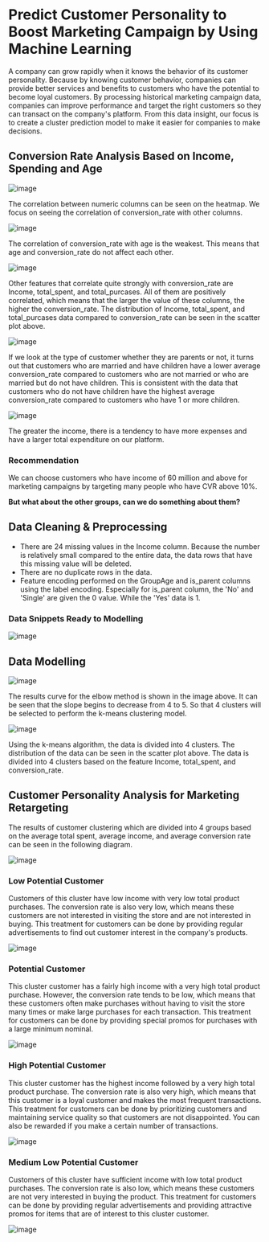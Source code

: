 # Predict Customer Personality to Boost Marketing Campaign by Using Machine Learning
A company can grow rapidly when it knows the behavior of its customer personality. Because by knowing customer behavior, companies can provide better services and benefits to customers who have the potential to become loyal customers. By processing historical marketing campaign data, companies can improve performance and target the right customers so they can transact on the company's platform. From this data insight, our focus is to create a cluster prediction model to make it easier for companies to make decisions.

## Conversion Rate Analysis Based on Income, Spending and Age
![image](https://user-images.githubusercontent.com/101455281/189037510-5fd4b605-7796-42dd-bdfa-50a2fa7eb732.png)

The correlation between numeric columns can be seen on the heatmap. We focus on seeing the correlation of conversion_rate with other columns.

![image](https://user-images.githubusercontent.com/101455281/189037601-92bf7899-4376-4b46-92cc-e036ae6e1410.png)

The correlation of conversion_rate with age is the weakest. This means that age and conversion_rate do not affect each other.

![image](https://user-images.githubusercontent.com/101455281/189037768-ec04b9dc-f9d8-4085-8198-018306ae6751.png)

Other features that correlate quite strongly with conversion_rate are Income, total_spent, and total_purcases. All of them are positively correlated, which means that the larger the value of these columns, the higher the conversion_rate. The distribution of Income, total_spent, and total_purcases data compared to conversion_rate can be seen in the scatter plot above.

![image](https://user-images.githubusercontent.com/101455281/189037826-68c18568-36dd-4c82-adff-954e63f4608a.png)

If we look at the type of customer whether they are parents or not, it turns out that customers who are married and have children have a lower average conversion_rate compared to customers who are not married or who are married but do not have children.
This is consistent with the data that customers who do not have children have the highest average conversion_rate compared to customers who have 1 or more children.

![image](https://user-images.githubusercontent.com/101455281/189051150-e522606d-d5dc-4206-bdc8-ec0925cef1d9.png)

The greater the income, there is a tendency to have more expenses and have a larger total expenditure on our platform.

### Recommendation
We can choose customers who have income of 60 million and above for marketing campaigns by targeting many people who have CVR above 10%. 

**But what about the other groups, can we do something about them?**

## Data Cleaning & Preprocessing
- There are 24 missing values in the Income column. Because the number is relatively small compared to the entire data, the data rows that have this missing value will be deleted.
- There are no duplicate rows in the data.
- Feature encoding performed on the GroupAge and is_parent columns using the label encoding. Especially for is_parent column, the 'No' and 'Single' are given the 0 value. While the 'Yes' data is 1.

### Data Snippets Ready to Modelling
![image](https://user-images.githubusercontent.com/101455281/189054802-3e7d6eaf-6ab9-4b84-9b63-45accbaa5025.png)

## Data Modelling

![image](https://user-images.githubusercontent.com/101455281/189059624-42eab1a2-10a8-4e7a-ab02-bfdf3268729f.png)

The results curve for the elbow method is shown in the image above. It can be seen that the slope begins to decrease from 4 to 5. So that 4 clusters will be selected to perform the k-means clustering model.

![image](https://user-images.githubusercontent.com/101455281/189089969-e1c36d9f-da4e-4f12-82b6-2e5afb102df3.png)

Using the k-means algorithm, the data is divided into 4 clusters. The distribution of the data can be seen in the scatter plot above. The data is divided into 4 clusters based on the feature Income, total_spent, and conversion_rate.

## Customer Personality Analysis for Marketing Retargeting

The results of customer clustering which are divided into 4 groups based on the average total spent, average income, and average conversion rate can be seen in the following diagram.

![image](https://user-images.githubusercontent.com/101455281/189099810-7277cc14-a36e-43d9-84c3-aad367208017.png)

### Low Potential Customer
Customers of this cluster have low income with very low total product purchases. The conversion rate is also very low, which means these customers are not interested in visiting the store and are not interested in buying. This treatment for customers can be done by providing regular advertisements to find out customer interest in the company's products.

![image](https://user-images.githubusercontent.com/101455281/189097117-50cd25bd-771b-41eb-8693-c766833a5f68.png)

### Potential Customer
This cluster customer has a fairly high income with a very high total product purchase. However, the conversion rate tends to be low, which means that these customers often make purchases without having to visit the store many times or make large purchases for each transaction. This treatment for customers can be done by providing special promos for purchases with a large minimum nominal.

![image](https://user-images.githubusercontent.com/101455281/189097460-5c10b035-6cc0-401b-91f9-3b6bf04a76ba.png)

### High Potential Customer
This cluster customer has the highest income followed by a very high total product purchase. The conversion rate is also very high, which means that this customer is a loyal customer and makes the most frequent transactions. This treatment for customers can be done by prioritizing customers and maintaining service quality so that customers are not disappointed. You can also be rewarded if you make a certain number of transactions.

![image](https://user-images.githubusercontent.com/101455281/189097616-e64f0eeb-36b4-48dd-bb22-995bb47f236e.png)

### Medium Low Potential Customer
Customers of this cluster have sufficient income with low total product purchases. The conversion rate is also low, which means these customers are not very interested in buying the product. This treatment for customers can be done by providing regular advertisements and providing attractive promos for items that are of interest to this cluster customer.

![image](https://user-images.githubusercontent.com/101455281/189097726-bc0e6ada-6ac1-4e6a-9dc4-291b59c3c3dd.png)
